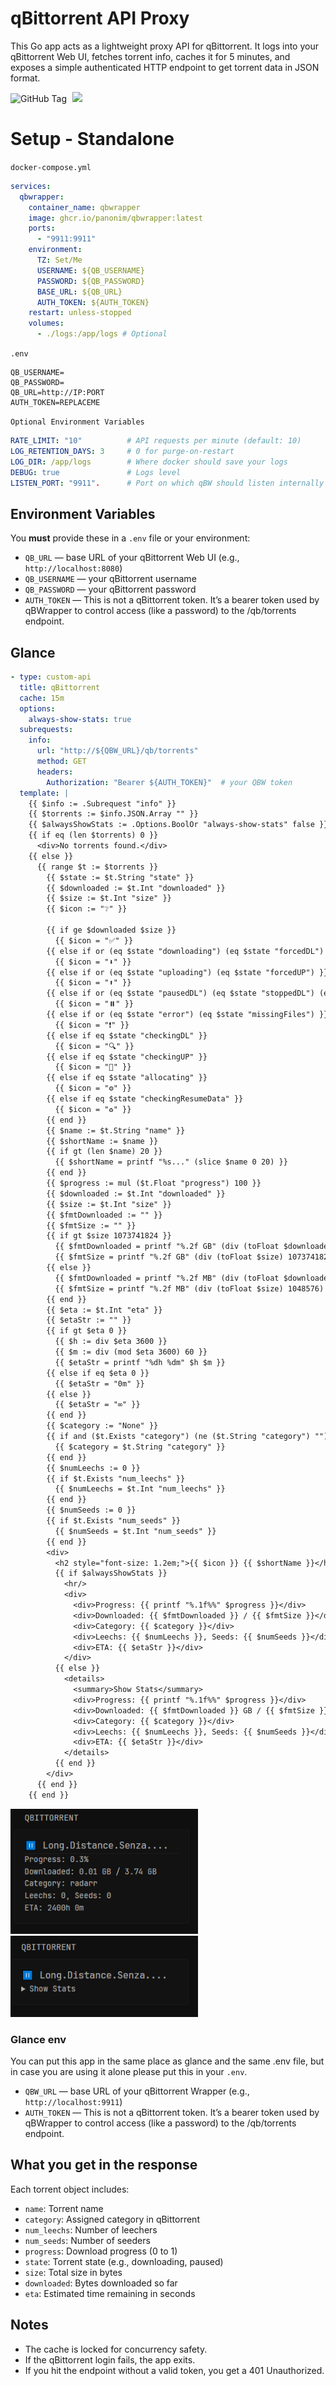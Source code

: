 # qBittorrent API Proxy

This Go app acts as a lightweight proxy API for qBittorrent. It logs into your qBittorrent Web UI, fetches torrent info, caches it for 5 minutes, and exposes a simple authenticated HTTP endpoint to get torrent data in JSON format.

<p>
  <img alt="GitHub Tag" src="https://img.shields.io/github/v/tag/panonim/qbwrapper?style=for-the-badge">
  <img src="https://img.shields.io/github/actions/workflow/status/Panonim/qbwrapper/docker-publish.yml?branch=main&label=Packaging&style=for-the-badge" style="margin-left:5px;">
</p>

# Setup - Standalone
`docker-compose.yml`
```yaml
services:
  qbwrapper:
    container_name: qbwrapper
    image: ghcr.io/panonim/qbwrapper:latest
    ports:
      - "9911:9911"
    environment:
      TZ: Set/Me
      USERNAME: ${QB_USERNAME}
      PASSWORD: ${QB_PASSWORD}
      BASE_URL: ${QB_URL}
      AUTH_TOKEN: ${AUTH_TOKEN}
    restart: unless-stopped
    volumes:
      - ./logs:/app/logs # Optional
```
`.env`
```env
QB_USERNAME=
QB_PASSWORD=
QB_URL=http://IP:PORT
AUTH_TOKEN=REPLACEME
```
`Optional Environment Variables`
```yaml
RATE_LIMIT: "10"          # API requests per minute (default: 10)
LOG_RETENTION_DAYS: 3     # 0 for purge-on-restart
LOG_DIR: /app/logs        # Where docker should save your logs
DEBUG: true               # Logs level
LISTEN_PORT: "9911".      # Port on which qBW should listen internally
```

## Environment Variables

You **must** provide these in a `.env` file or your environment:

* `QB_URL` — base URL of your qBittorrent Web UI (e.g., `http://localhost:8080`)
* `QB_USERNAME` — your qBittorrent username
* `QB_PASSWORD` — your qBittorrent password
* `AUTH_TOKEN` — This is not a qBittorrent token. It’s a bearer token used by qBWrapper to control access (like a password) to the /qb/torrents endpoint.

## Glance
```yaml
- type: custom-api
  title: qBittorrent
  cache: 15m
  options:
    always-show-stats: true 
  subrequests:
    info:
      url: "http://${QBW_URL}/qb/torrents"
      method: GET
      headers:
        Authorization: "Bearer ${AUTH_TOKEN}"  # your QBW token
  template: |
    {{ $info := .Subrequest "info" }}
    {{ $torrents := $info.JSON.Array "" }}
    {{ $alwaysShowStats := .Options.BoolOr "always-show-stats" false }}
    {{ if eq (len $torrents) 0 }}
      <div>No torrents found.</div>
    {{ else }}
      {{ range $t := $torrents }}
        {{ $state := $t.String "state" }}
        {{ $downloaded := $t.Int "downloaded" }}
        {{ $size := $t.Int "size" }}
        {{ $icon := "❔" }}

        {{ if ge $downloaded $size }}
          {{ $icon = "✅" }}
        {{ else if or (eq $state "downloading") (eq $state "forcedDL") }}
          {{ $icon = "⬇️" }}
        {{ else if or (eq $state "uploading") (eq $state "forcedUP") }}
          {{ $icon = "⬆️" }}
        {{ else if or (eq $state "pausedDL") (eq $state "stoppedDL") (eq $state "pausedUP") (eq $state "stalledDL") (eq $state "stalledUP") (eq $state "queuedDL") (eq $state "queuedUP") }}
          {{ $icon = "⏸️" }}
        {{ else if or (eq $state "error") (eq $state "missingFiles") }}
          {{ $icon = "❗" }}
        {{ else if eq $state "checkingDL" }}
          {{ $icon = "🔍" }}
        {{ else if eq $state "checkingUP" }}
          {{ $icon = "🔎" }}
        {{ else if eq $state "allocating" }}
          {{ $icon = "⚙️" }}
        {{ else if eq $state "checkingResumeData" }}
          {{ $icon = "♻️" }}
        {{ end }}
        {{ $name := $t.String "name" }}
        {{ $shortName := $name }}
        {{ if gt (len $name) 20 }}
          {{ $shortName = printf "%s..." (slice $name 0 20) }}
        {{ end }}
        {{ $progress := mul ($t.Float "progress") 100 }}
        {{ $downloaded := $t.Int "downloaded" }}
        {{ $size := $t.Int "size" }}
        {{ $fmtDownloaded := "" }}
        {{ $fmtSize := "" }}
        {{ if gt $size 1073741824 }}
          {{ $fmtDownloaded = printf "%.2f GB" (div (toFloat $downloaded) 1073741824) }}
          {{ $fmtSize = printf "%.2f GB" (div (toFloat $size) 1073741824) }}
        {{ else }}
          {{ $fmtDownloaded = printf "%.2f MB" (div (toFloat $downloaded) 1048576) }}
          {{ $fmtSize = printf "%.2f MB" (div (toFloat $size) 1048576) }}
        {{ end }}
        {{ $eta := $t.Int "eta" }}
        {{ $etaStr := "" }}
        {{ if gt $eta 0 }}
          {{ $h := div $eta 3600 }}
          {{ $m := div (mod $eta 3600) 60 }}
          {{ $etaStr = printf "%dh %dm" $h $m }}
        {{ else if eq $eta 0 }}
          {{ $etaStr = "0m" }}
        {{ else }}
          {{ $etaStr = "∞" }}
        {{ end }}
        {{ $category := "None" }}
        {{ if and ($t.Exists "category") (ne ($t.String "category") "") }}
          {{ $category = $t.String "category" }}
        {{ end }}
        {{ $numLeechs := 0 }}
        {{ if $t.Exists "num_leechs" }}
          {{ $numLeechs = $t.Int "num_leechs" }}
        {{ end }}
        {{ $numSeeds := 0 }}
        {{ if $t.Exists "num_seeds" }}
          {{ $numSeeds = $t.Int "num_seeds" }}
        {{ end }}
        <div>
          <h2 style="font-size: 1.2em;">{{ $icon }} {{ $shortName }}</h2>
          {{ if $alwaysShowStats }}
            <hr/>
            <div>
              <div>Progress: {{ printf "%.1f%%" $progress }}</div>
              <div>Downloaded: {{ $fmtDownloaded }} / {{ $fmtSize }}</div>
              <div>Category: {{ $category }}</div>
              <div>Leechs: {{ $numLeechs }}, Seeds: {{ $numSeeds }}</div>
              <div>ETA: {{ $etaStr }}</div>
            </div>
          {{ else }}
            <details>
              <summary>Show Stats</summary>
              <div>Progress: {{ printf "%.1f%%" $progress }}</div>
              <div>Downloaded: {{ $fmtDownloaded }} GB / {{ $fmtSize }} GB</div>
              <div>Category: {{ $category }}</div>
              <div>Leechs: {{ $numLeechs }}, Seeds: {{ $numSeeds }}</div>
              <div>ETA: {{ $etaStr }}</div>
            </details>
          {{ end }}
        </div>
      {{ end }}
    {{ end }}
```

<p>
  <img src="./static/preview_1.png" width="300" style="margin-right: 10px;"/>
  <img src="./static/preview_2.png" width="300"/>
</p>

### Glance env
You can put this app in the same place as glance and the same .env file, but in case you are using it alone please put this in your `.env`.
* `QBW_URL` — base URL of your qBittorrent Wrapper (e.g., `http://localhost:9911`)
* `AUTH_TOKEN` — This is not a qBittorrent token. It’s a bearer token used by qBWrapper to control access (like a password) to the /qb/torrents endpoint.

## What you get in the response

Each torrent object includes:

* `name`: Torrent name
* `category`: Assigned category in qBittorrent
* `num_leechs`: Number of leechers
* `num_seeds`: Number of seeders
* `progress`: Download progress (0 to 1)
* `state`: Torrent state (e.g., downloading, paused)
* `size`: Total size in bytes
* `downloaded`: Bytes downloaded so far
* `eta`: Estimated time remaining in seconds

## Notes

* The cache is locked for concurrency safety.
* If the qBittorrent login fails, the app exits.
* If you hit the endpoint without a valid token, you get a 401 Unauthorized.
